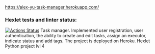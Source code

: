 https://alex-yu-task-manager.herokuapp.com/
### Hexlet tests and linter status:
[![Actions Status](https://github.com/yutanov/python-project-lvl4/workflows/hexlet-check/badge.svg)](https://github.com/yutanov/python-project-lvl4/actions)
Task manager. Implemented user registration, user authentication, the ability to create and edit tasks, assign an executor, indicate status and add tags. The project is deployed on Heroku.
Hexlet Python project lvl 4
